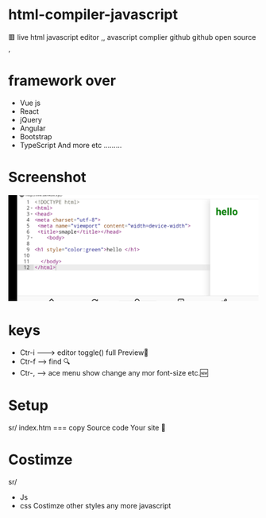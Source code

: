# html-compiler-javascript
🟥 
live html javascript editor ,, avascript complier github github open source ,

# framework over
 * Vue js
* React
 * jQuery
* Angular
* Bootstrap
* TypeScript
 And more etc .........
# Screenshot
![GitHub Logo](/IMG_20210912_181602.jpg)


# keys
 * Ctr-i ---> editor  toggle() full Preview💯
  * Ctr-f --> find 🔍
 * Ctr-, --> ace menu show change any mor font-size etc.🆕

# Setup
  sr/ index.htm === copy  Source code
  Your site 📎
  
# Costimze
  sr/ 
  * Js
  * css
  Costimze other styles any more javascript
